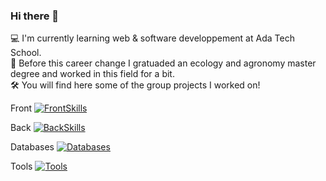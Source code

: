### Hi there 👋  

<!--
**NathanPesneau/NathanPesneau** is a ✨ _special_ ✨ repository because its `README.md` (this file) appears on your GitHub profile.

Here are some ideas to get you started:

- 🔭 I’m currently working on ...
- 🌱 I’m currently learning ...
- 👯 I’m looking to collaborate on ...
- 🤔 I’m looking for help with ...
- 💬 Ask me about ...
- 📫 How to reach me: ...
- 😄 Pronouns: ...
- ⚡ Fun fact: ...
-->

💻 I'm currently learning web & software developpement at Ada Tech School.  
🌱 Before this career change I gratuaded an ecology and agronomy master degree and worked in this field for a bit.  
🛠 You will find here some of the group projects I worked on! 


Front
[![FrontSkills](https://skillicons.dev/icons?i=html,react,tailwind)](https://skillicons.dev)

Back
[![BackSkills](https://skillicons.dev/icons?i=js,python,php,nodejs)](https://skillicons.dev)

Databases
[![Databases](https://skillicons.dev/icons?i=mysql,postgres,mysqlworkbench)](https://skillicons.dev)

Tools
[![Tools](https://skillicons.dev/icons?i=docker,postman,github,trello,miro,figma)](https://skillicons.dev)

  
<!-- https://img.shields.io/badge/javascript-%23F7DF1E https://img.shields.io/badge/python-%233776AB https://img.shields.io/badge/java-%23f89820 https://img.shields.io/badge/php-%23777BB4 https://img.shields.io/badge/R-%23276DC3 -->

 
